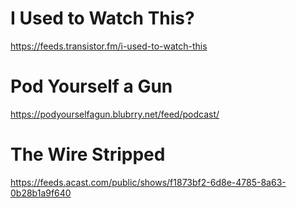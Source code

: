 # I Used to Watch This?
https://feeds.transistor.fm/i-used-to-watch-this
# Pod Yourself a Gun
https://podyourselfagun.blubrry.net/feed/podcast/
# The Wire Stripped
https://feeds.acast.com/public/shows/f1873bf2-6d8e-4785-8a63-0b28b1a9f640
